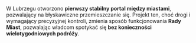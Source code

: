 W Lubrzegu otworzono **pierwszy stabilny portal między miastami**, pozwalający na błyskawiczne przemieszczanie się. Projekt ten, choć drogi i wymagający precyzyjnej kontroli, zmienia sposób funkcjonowania **Rady Miast**, pozwalając władcom spotykać się **bez konieczności wielotygodniowych podróży**.